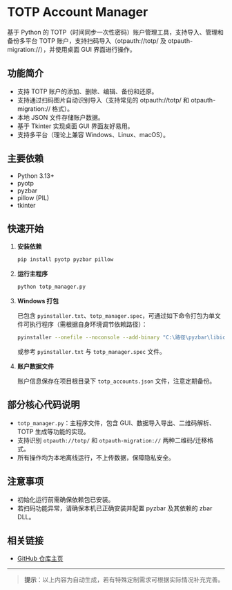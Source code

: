 # TOTP Account Manager

基于 Python 的 TOTP（时间同步一次性密码）账户管理工具，支持导入、管理和备份多平台 TOTP 账户，支持扫码导入（otpauth://totp/ 及 otpauth-migration://），并使用桌面 GUI 界面进行操作。

## 功能简介

- 支持 TOTP 账户的添加、删除、编辑、备份和还原。
- 支持通过扫码图片自动识别导入（支持常见的 otpauth://totp/ 和 otpauth-migration:// 格式）。
- 本地 JSON 文件存储账户数据。
- 基于 Tkinter 实现桌面 GUI 界面友好易用。
- 支持多平台（理论上兼容 Windows、Linux、macOS）。

## 主要依赖

- Python 3.13+
- pyotp
- pyzbar
- pillow (PIL)
- tkinter

## 快速开始

1. **安装依赖**

   ```bash
   pip install pyotp pyzbar pillow
   ```

2. **运行主程序**

   ```bash
   python totp_manager.py
   ```

3. **Windows 打包**

   已包含 `pyinstaller.txt`、`totp_manager.spec`，可通过如下命令打包为单文件可执行程序（需根据自身环境调节依赖路径）：

   ```bash
   pyinstaller --onefile --noconsole --add-binary "C:\路径\pyzbar\libiconv.dll;pyzbar" --add-binary "C:\路径\pyzbar\libzbar-64.dll;pyzbar" totp_manager.py
   ```

   或参考 `pyinstaller.txt` 与 `totp_manager.spec` 文件。

4. **账户数据文件**

   账户信息保存在项目根目录下 `totp_accounts.json` 文件，注意定期备份。

## 部分核心代码说明

- `totp_manager.py`：主程序文件，包含 GUI、数据导入导出、二维码解析、TOTP 生成等功能的实现。
- 支持识别 `otpauth://totp/` 和 `otpauth-migration://` 两种二维码/迁移格式。
- 所有操作均为本地离线运行，不上传数据，保障隐私安全。

## 注意事项

- 初始化运行前需确保依赖包已安装。
- 若扫码功能异常，请确保本机已正确安装并配置 pyzbar 及其依赖的 zbar DLL。

## 相关链接

- [GitHub 仓库主页](https://github.com/lanbing1989/totp_account_manage)

---

> **提示**：以上内容为自动生成，若有特殊定制需求可根据实际情况补充完善。
